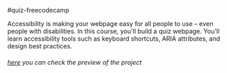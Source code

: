 #quiz-freecodecamp
<p>
 Accessibility is making your webpage easy for all people to use – even people with disabilities.
 In this course, you'll build a quiz webpage.
 You'll learn accessibility tools such as keyboard shortcuts,
 ARIA attributes, and design best practices.
</p>
<h6><a href="https://quiz-freecodecamp-app.onrender.com/">here</a> you can check the preview of the project</h6>
